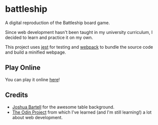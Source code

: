 # battleship

A digital reproduction of the Battleship board game.

Since web development hasn't been taught in my university curriculum, I decided to learn and practice it on my own.

This project uses [jest](https://jestjs.io/) for testing and [webpack](https://webpack.js.org/) to bundle the source code and build a minified webpage.

## Play Online

You can play it online [here](https://simonesalzano.github.io/battleship/)!

## Credits

- [Joshua Bartell](https://unsplash.com/@jjbart7) for the awesome table background.
- [The Odin Project](https://www.theodinproject.com/paths) from which I've learned (and I'm still learning!) a lot about web development.